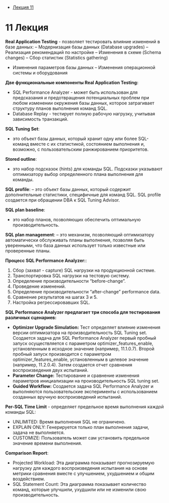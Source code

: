 
- [Лекция 11](#11-Лекция)

# 11 Лекция

**Real Application Testing** - позволяет тестировать влияние изменений в базе данных:
– Модернизация базы данных (Database upgrades) 
– Реализация рекомендаций по настройке 
– Изменения в схеме (Schema changes)
– Сбор статистик (Statistics gathering)
- Изменения параметров базы данных
– Изменения операционной системы и оборудования

**Две функциональные компоненты Real Application Testing:**
- SQL Performance Analyzer - может быть использован для предсказания и предотвращения потенциальных проблем при любом изменении окружения базы данных, которое затрагивает структуру планов выполнения команд SQL.
- Database Replay - тестирует полную рабочую нагрузку, учитывая зависимость транзакций.

**SQL Tuning Set**:
 - это объект базы данных, который хранит одну или более SQL-команд вместе с их статистикой, состоянием выполнения и, возможно, с пользовательским ранжированием приоритетов.

**Stored outline**:
- это набор подсказок (hints) для команды SQL. Подсказки указывают оптимизатору выбор определенного плана выполнения для команды.

**SQL profile**:
– это объект базы данных, который содержит дополнительные статистики, специфичные для команд SQL. SQL profile создается при обращении DBA к SQL Tuning Advisor.

**SQL plan baseline**:
- это набор планов, позволяющих обеспечить оптимальную производительность.

**SQL plan management**:
– это механизм, позволяющий оптимизатору автоматически обслуживать планы выполнения, позволяя быть уверенными, что база данных использует только известные или проверенные планы.

**Процесс SQL Performance Analyzer:**:
1. Сбор (захват - capture) SQL нагрузки на продукционной системе.
2. Транспортировка SQL нагрузки на тестовую систему.
3. Определение производительности “before-change”.
4. Проведение изменений.
5. Определение производительности “after-change” performance data.
6. Сравнение результатов на шагах 3 и 5.
7. Настройка регрессировавших SQL.

**SQL Performance Analyzer предлагает три способа для тестирования различных сценариев:**
- **Optimizer Upgrade Simulation:** Тест определяет влияние изменения версии оптимизатора на производительность SQL Tuning set. Создается задача для SQL Performance Analyzer первый пробный запуск осуществляется с параметром optimizer_features_enable, установленным в исходное значение (например, 11.1.0.7). Второй пробный запуск производится с параметром optimizer_features_enable, установленным в целевое значение (например, 11.2.0.4). Затем создается отчет сравнения воспроизведения двух испытаний.
- **Parameter Change:** Тестирование и сравнение изменения параметров инициализации на производительность SQL tuning set.
- **Guided Workflow:** Создается задача SQL Performance Analyzer и выполняются пользовательские эксперименты с использованием созданных вручную воспроизведений испытаний.

**Per-SQL Time Limit** - определяет предельное время выполнения каждой команды SQL:
- UNLIMITED: Время выполнения SQL не ограничено.
- EXPLAIN ONLY: Генерируется только план выполнения задачи, задача не выполняется.
- CUSTOMIZE: Пользователь может сам установить предельное значение времени выполнения.

**Comparison Report**:
- Projected Workload: Эта диаграмма показывает прогнозируемую нагрузку для каждого воспроизведения испытания на основе метрики сравнения вместе с улучшением, ухудшением и общим воздействием.
- SQL Statement Count: Эта диаграмма показывает количество команд, которые улучшили, ухудшили или не изменили свою производительность.
